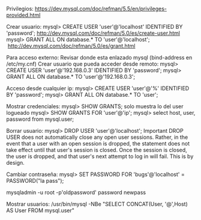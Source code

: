 Privilegios: https://dev.mysql.com/doc/refman/5.5/en/privileges-provided.html

Crear usuario:
mysql> CREATE USER 'user'@'localhost' IDENTIFIED BY 'password'; http://dev.mysql.com/doc/refman/5.0/es/create-user.html
mysql> GRANT ALL ON database.* TO 'user'@'localhost';  http://dev.mysql.com/doc/refman/5.0/es/grant.html

Para acceso externo:
	Revisar donde esta enlazado mysql (bind-address en /etc/my.cnf)
	Crear usuario que pueda acceder desde remoto:
	mysql> CREATE USER 'user'@'192.168.0.3' IDENTIFIED BY 'password';
	mysql> GRANT ALL ON database.* TO 'user'@'192.168.0.3';

Acceso desde cualquier ip:
	 mysql> CREATE USER 'user'@'%' IDENTIFIED BY 'password';
	 mysql> GRANT ALL ON database.* TO 'user';


Mostrar credenciales:
mysql> SHOW GRANTS;
  solo muestra lo del user logueado
mysql> SHOW GRANTS FOR 'user'@'ip';
mysql> select host, user, password from mysql.user;

Borrar usuario:
mysql> DROP USER 'user'@'localhost';
Important
DROP USER does not automatically close any open user sessions. Rather, in the event that a user with an open session is dropped, the statement does not take effect until that user's session is closed. Once the session is closed, the user is dropped, and that user's next attempt to log in will fail. This is by design.

Cambiar contraseña:
mysql> SET PASSWORD FOR 'bugs'@'localhost' = PASSWORD("la pass");

mysqladmin -u root -p'oldpassword' password newpass


Mostrar usuarios:
/usr/bin/mysql -NBe "SELECT CONCAT(User, '@',Host) AS User FROM mysql.user"
